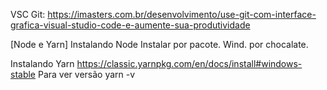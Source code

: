 VSC Git: https://imasters.com.br/desenvolvimento/use-git-com-interface-grafica-visual-studio-code-e-aumente-sua-produtividade

[Node e Yarn] 
  Instalando Node
    Instalar por pacote.
      Wind. por chocalate.

  Instalando Yarn
    https://classic.yarnpkg.com/en/docs/install#windows-stable
    Para ver versão
      yarn -v